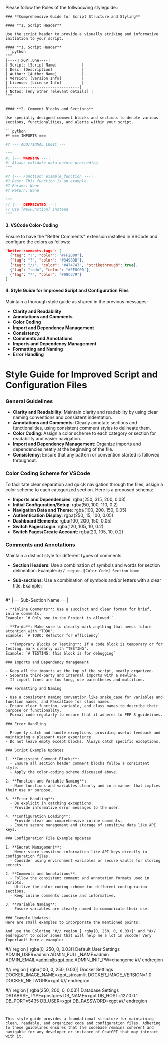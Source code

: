 Please follow the Rules of the follwoowing styleguide.:

```
### **Comprehensive Guide for Script Structure and Styling**

#### **1. Script Header**

Use the script header to provide a visually striking and informative initiation to your script.

#### **1. Script Header**
```python
"""
|----🚀 xGPT.One----|
| Script: [Script Name]           |
| Desc: [Description]             |
| Author: [Author Name]           |
| Version: [Version Info]         |
| License: [License Info]         |
|--------------------------------|
| Notes: [Any other relevant details] |
"""


#### **2. Comment Blocks and Sections**

Use specially designed comment blocks and sections to denote various sections, functionalities, and alerts within your script.

```python
#* === IMPORTS ===
```

```python
#? --- ADDITIONAL LOGIC ---
```

```python
"""
#! |--- WARNING ---|
#! Always validate data before proceeding.
"""
```

```python
#? |--- Function: example_function ---|
#? Desc: This function is an example.
#? Params: None
#? Return: None
```

```python
"""
// |--- DEPRECATED ---|
// Use [NewFunction] instead.
"""
```

#### **3. VSCode Color-Coding**

Ensure to have the "Better Comments" extension installed in VSCode and configure the colors as follows:

```json
"better-comments.tags": [
  {"tag": "!", "color": "#FF2D00"},
  {"tag": "?", "color": "#3498DB"},
  {"tag": "//", "color": "#474747", "strikethrough": true},
  {"tag": "todo", "color": "#FF8C00"},
  {"tag": "*", "color": "#98C379"}
]
```

#### **4. Style Guide for Improved Script and Configuration Files**

Maintain a thorough style guide as shared in the previous messages:

- **Clarity and Readability**
- **Annotations and Comments**
- **Color Coding**
- **Import and Dependency Management**
- **Consistency**
- **Comments and Annotations**
- **Imports and Dependency Management**
- **Formatting and Naming**
- **Error Handling**

# Style Guide for Improved Script and Configuration Files

### General Guidelines

- **Clarity and Readability**: Maintain clarity and readability by using clear naming conventions and consistent indentation.
- **Annotations and Comments**: Clearly annotate sections and functionalities, using consistent comment styles to delineate them.
- **Color Coding**: Assign a color scheme to each category or section for readability and easier navigation.
- **Import and Dependency Management**: Organize imports and dependencies neatly at the beginning of the file.
- **Consistency**: Ensure that any pattern or convention started is followed throughout.

### Color Coding Scheme for VSCode

To facilitate clear separation and quick navigation through the files, assign a color scheme to each categorized section. Here is a proposed schema:

- **Imports and Dependencies**: rgba(250, 315, 200, 0.03)
- **Initial Configuration/Setup**: rgba(50, 100, 110, 0.2)
- **Navigation Data and Theme**: rgba(100, 200, 150, 0.05)
- **Authentication Display**: rgba(250, 15, 100, 0.05)
- **Dashboard Elements**: rgba(100, 200, 150, 0.05)
- **Switch Pages/Login**: rgba(120, 105, 10, 0.2)
- **Switch Pages/Create Account**: rgba(20, 105, 10, 0.2)

### Comments and Annotations

Maintain a distinct style for different types of comments:

- **Section Headers**: Use a combination of symbols and words for section delineation.
  Example: `#// region [Color Code] Section Name`
  
- **Sub-sections**: Use a combination of symbols and/or letters with a clear title.
  Example: 
  ```
#* |--- Sub-Section Name ---|
  ```
- **Inline Comments**: Use a succinct and clear format for brief, inline comments.
  Example: `# Only one in the Project is allowed!`
  
- **To-do**: Make sure to clearly mark anything that needs future attention with "TODO".
  Example: `# TODO: Refactor for efficiency`
  
- **Temporary Blocks or Testing**: If a code block is temporary or for testing, mark clearly with "TESTING".
  Example: `# TESTING: this block is for debugging`

### Imports and Dependency Management

- Keep all the imports at the top of the script, neatly organized.
- Separate third-party and internal imports with a newline.
- If import lines are too long, use parentheses and multiline.

### Formatting and Naming

- Use a consistent naming convention like snake_case for variables and function names, and PascalCase for class names.
- Ensure clear function, variable, and class names to describe their purpose or functionality.
- Format code regularly to ensure that it adheres to PEP 8 guidelines.
  
### Error Handling

- Properly catch and handle exceptions, providing useful feedback and maintaining a pleasant user experience.
- Do not leave empty except blocks. Always catch specific exceptions.

### Script Example Updates

1. **Consistent Comment Blocks**:
    - Ensure all section header comment blocks follow a consistent style.
    - Apply the color-coding scheme discussed above.

2. **Function and Variable Naming**:
    - Name functions and variables clearly and in a manner that implies their use or purpose.

3. **Error Handling**:
    - Be explicit in catching exceptions.
    - Provide informative error messages to the user.

4. **Configuration Loading**:
    - Provide clear and comprehensive inline comments.
    - Ensure secure management and storage of sensitive data like API keys.

### Configuration File Example Updates

1. **Secret Management**:
    - Never store sensitive information like API keys directly in configuration files.
    - Consider using environment variables or secure vaults for storing secrets.

2. **Comments and Annotations**:
    - Follow the consistent comment and annotation formats used in scripts.
    - Utilize the color-coding scheme for different configuration sections.
    - Keep inline comments concise and informative.

3. **Variable Naming**:
    - Ensure variables are clearly named to communicate their use.

### Example Updates:
Here are small examples to incorporate the mentioned points:

And use the Coloring "#// region [ rgba(0, 250, 0, 0.03)]" and "#// endregion" to color zones that will help me a lot in vscode! Very Important! Here a example:

```
#// region [ rgba(0, 250, 0, 0.03)] Default User Settings
ADMIN_USER=admin
ADMIN_FULL_NAME=admin
ADMIN_EMAIL=admin@xgpt.one
ADMIN_INIT_PW=changeme
#// endregion

#// region [ rgba(100, 0, 250, 0.03)] Docker Settings
DOCKER_IMAGE_NAME=xgpt_streamlit
DOCKER_IMAGE_VERSION=1.0
DOCKER_NETWORK=xgpt
#// endregion

#// region [ rgba(250, 200, 0, 0.03)] Database Settings
DATABASE_TYPE=postgres
DB_NAME=xgpt
DB_HOST=127.0.0.1
DB_PORT=5435
DB_USER=xgpt
DB_PASSWORD=xgpt
#// endregion
```


This style guide provides a foundational structure for maintaining clean, readable, and organized code and configuration files. Adhering to these guidelines ensures that the codebase remains coherent and navigable for any developer or instance of ChatGPT that may interact with it.